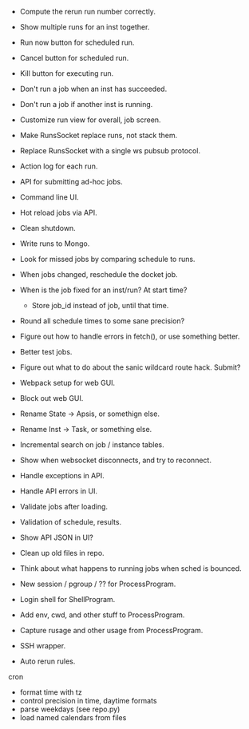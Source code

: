 - Compute the rerun run number correctly.
- Show multiple runs for an inst together.
- Run now button for scheduled run.
- Cancel button for scheduled run.
- Kill button for executing run.
- Don't run a job when an inst has succeeded.
- Don't run a job if another inst is running.
- Customize run view for overall, job screen.

- Make RunsSocket replace runs, not stack them.
- Replace RunsSocket with a single ws pubsub protocol.

- Action log for each run.

- API for submitting ad-hoc jobs.
- Command line UI.
- Hot reload jobs via API.
- Clean shutdown.

- Write runs to Mongo.
- Look for missed jobs by comparing schedule to runs.

- When jobs changed, reschedule the docket job.
- When is the job fixed for an inst/run?  At start time?
  - Store job_id instead of job, until that time.

- Round all schedule times to some sane precision?
- Figure out how to handle errors in fetch(), or use something better.
- Better test jobs.
- Figure out what to do about the sanic wildcard route hack.  Submit?
- Webpack setup for web GUI.
- Block out web GUI.
- Rename State -> Apsis, or somethign else.
- Rename Inst -> Task, or something else.
- Incremental search on job / instance tables.
- Show when websocket disconnects, and try to reconnect.
- Handle exceptions in API.
- Handle API errors in UI.
- Validate jobs after loading.
- Validation of schedule, results.
- Show API JSON in UI?

- Clean up old files in repo.

- Think about what happens to running jobs when sched is bounced.
- New session / pgroup / ?? for ProcessProgram.
- Login shell for ShellProgram.
- Add env, cwd, and other stuff to ProcessProgram.
- Capture rusage and other usage from ProcessProgram.
- SSH wrapper.

- Auto rerun rules.


cron
- format time with tz
- control precision in time, daytime formats
- parse weekdays (see repo.py)
- load named calendars from files

